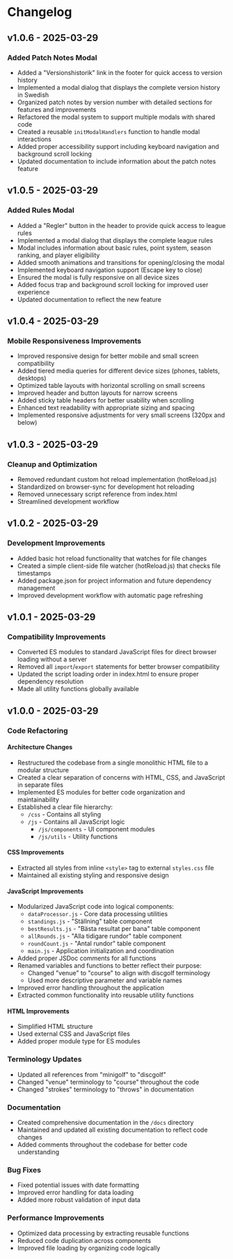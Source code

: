 # Changelog

## v1.0.6 - 2025-03-29

### Added Patch Notes Modal
- Added a "Versionshistorik" link in the footer for quick access to version history
- Implemented a modal dialog that displays the complete version history in Swedish
- Organized patch notes by version number with detailed sections for features and improvements
- Refactored the modal system to support multiple modals with shared code
- Created a reusable `initModalHandlers` function to handle modal interactions
- Added proper accessibility support including keyboard navigation and background scroll locking
- Updated documentation to include information about the patch notes feature

## v1.0.5 - 2025-03-29

### Added Rules Modal
- Added a "Regler" button in the header to provide quick access to league rules
- Implemented a modal dialog that displays the complete league rules
- Modal includes information about basic rules, point system, season ranking, and player eligibility
- Added smooth animations and transitions for opening/closing the modal
- Implemented keyboard navigation support (Escape key to close)
- Ensured the modal is fully responsive on all device sizes
- Added focus trap and background scroll locking for improved user experience
- Updated documentation to reflect the new feature

## v1.0.4 - 2025-03-29

### Mobile Responsiveness Improvements
- Improved responsive design for better mobile and small screen compatibility
- Added tiered media queries for different device sizes (phones, tablets, desktops)
- Optimized table layouts with horizontal scrolling on small screens
- Improved header and button layouts for narrow screens
- Added sticky table headers for better usability when scrolling
- Enhanced text readability with appropriate sizing and spacing
- Implemented responsive adjustments for very small screens (320px and below)

## v1.0.3 - 2025-03-29

### Cleanup and Optimization
- Removed redundant custom hot reload implementation (hotReload.js)
- Standardized on browser-sync for development hot reloading
- Removed unnecessary script reference from index.html
- Streamlined development workflow

## v1.0.2 - 2025-03-29

### Development Improvements
- Added basic hot reload functionality that watches for file changes
- Created a simple client-side file watcher (hotReload.js) that checks file timestamps
- Added package.json for project information and future dependency management
- Improved development workflow with automatic page refreshing

## v1.0.1 - 2025-03-29

### Compatibility Improvements
- Converted ES modules to standard JavaScript files for direct browser loading without a server
- Removed all `import`/`export` statements for better browser compatibility
- Updated the script loading order in index.html to ensure proper dependency resolution
- Made all utility functions globally available

## v1.0.0 - 2025-03-29

### Code Refactoring

#### Architecture Changes
- Restructured the codebase from a single monolithic HTML file to a modular structure
- Created a clear separation of concerns with HTML, CSS, and JavaScript in separate files
- Implemented ES modules for better code organization and maintainability
- Established a clear file hierarchy:
  - `/css` - Contains all styling
  - `/js` - Contains all JavaScript logic
    - `/js/components` - UI component modules
    - `/js/utils` - Utility functions

#### CSS Improvements
- Extracted all styles from inline `<style>` tag to external `styles.css` file
- Maintained all existing styling and responsive design

#### JavaScript Improvements
- Modularized JavaScript code into logical components:
  - `dataProcessor.js` - Core data processing utilities
  - `standings.js` - "Ställning" table component
  - `bestResults.js` - "Bästa resultat per bana" table component
  - `allRounds.js` - "Alla tidigare rundor" table component
  - `roundCount.js` - "Antal rundor" table component
  - `main.js` - Application initialization and coordination
- Added proper JSDoc comments for all functions
- Renamed variables and functions to better reflect their purpose:
  - Changed "venue" to "course" to align with discgolf terminology
  - Used more descriptive parameter and variable names
- Improved error handling throughout the application
- Extracted common functionality into reusable utility functions

#### HTML Improvements
- Simplified HTML structure
- Used external CSS and JavaScript files
- Added proper module type for ES modules

### Terminology Updates
- Updated all references from "minigolf" to "discgolf"
- Changed "venue" terminology to "course" throughout the code
- Changed "strokes" terminology to "throws" in documentation

### Documentation
- Created comprehensive documentation in the `/docs` directory
- Maintained and updated all existing documentation to reflect code changes
- Added comments throughout the codebase for better code understanding

### Bug Fixes
- Fixed potential issues with date formatting
- Improved error handling for data loading
- Added more robust validation of input data

### Performance Improvements
- Optimized data processing by extracting reusable functions
- Reduced code duplication across components
- Improved file loading by organizing code logically 